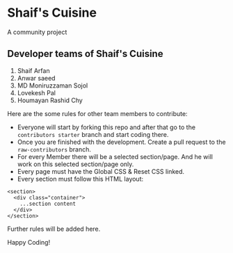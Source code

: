 # Shaif's Cuisine

A community project

## Developer teams of Shaif's Cuisine

1. Shaif Arfan
1. Anwar saeed
1. MD Moniruzzaman Sojol
1. Lovekesh Pal
1. Houmayan Rashid Chy

Here are the some rules for other team members to contribute:

- Everyone will start by forking this repo and after that go to the `contributors starter` branch and start coding there.
- Once you are finished with the development. Create a pull request to the `raw-contributors` branch.
- For every Member there will be a selected section/page. And he will work on this selected section/page only.
- Every page must have the Global CSS & Reset CSS linked.
- Every section must follow this HTML layout:

```
<section>
  <div class="container">
    ...section content
  </div>
</section>
```

Further rules will be added here.

Happy Coding!
